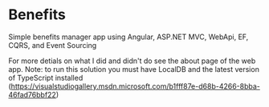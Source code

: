 # Benefits
Simple benefits manager app using Angular, ASP.NET MVC, WebApi, EF, CQRS, and Event Sourcing

For more detials on what I did and didn't do see the about page of the web app.  Note: to run this solution you must have LocalDB and the latest version of TypeScript installed (https://visualstudiogallery.msdn.microsoft.com/b1fff87e-d68b-4266-8bba-46fad76bbf22)
